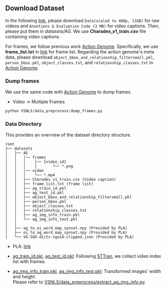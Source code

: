 ## Download Dataset  

In the following [link](https://prior.allenai.org/projects/charades), please download `Data(scaled to 480p, 13GB)` for raw videos and `Annotions & Evaluation Code (3 MB)` for video captions. Then, please put them in *datasets/AG*. We use **Charades_v1_train.csv** file containing video captions. 

For frames, we follow previous work [Action Genome](https://github.com/JingweiJ/ActionGenome?tab=readme-ov-file). Specifically, we use **frame_list.txt** in [link](https://drive.google.com/drive/folders/1LGGPK_QgGbh9gH9SDFv_9LIhBliZbZys) for frame list. 
Regarding the action genome's meta data, please download `object_bbox_and_relationship_filtersmall.pkl`, `person_bbox.pkl`, `object_classes.txt`, and `relationship_classes.txt` in [Action Genome](https://github.com/JingweiJ/ActionGenome?tab=readme-ov-file).  

### Dump frames   

We use the same code with [Action Genome](https://github.com/JingweiJ/ActionGenome) to dump frames. 

* Video → Multiple Frames

``` python  
python VSNLS/data_preprocess/dump_frames.py
```

### Data Directory  

This provides an overview of the dataset directory structure.  

```
root  
├── datasets 
│   ├── AG     
│   │   │── frames    
|   │   │    │── {video_id}
|   │   │    │       └── *.png  
│   │   │── video 
|   │   │    └── *.mp4        
│   │   ├── Charades_v1_train.csv (Video caption)
│   │   ├── frame_list.txt (frame list)
│   │   ├── ag_train_id.pkl
│   │   ├── ag_test_id.pkl
│   │   ├── object_bbox_and_relationship_filtersmall.pkl
│   │   ├── person_bbox.pkl
│   │   ├── object_classes.txt
│   │   ├── relationship_classes.txt
│   │   ├── ag_img_info_train.pkl
│   │   └── ag_img_info_test.pkl
│   │
│   ├── ag_to_oi_word_map_synset.npy (Provided by PLA)
│   ├── oi_to_ag_word_map_synset.npy (Provided by PLA)
│   └── VG-SGG-dicts-vgoi6-clipped.json (Provided by PLA)
```  
* PLA: [link](https://github.com/zjucsq/PLA)  
* [ag_train_id.pkl](https://drive.google.com/file/d/1h_kcdJdfwnPyHUWugS8nxHPeAno_7aPv/view?usp=sharing), [ag_test_id.pkl](https://drive.google.com/file/d/1g2xru3KayaIyCuJhxKsYpIe4hgNr3yI9/view?usp=sharing): Following [STTran](https://github.com/yrcong/STTran), we collect video index list with frames.

* [ag_img_info_train.pkl](https://drive.google.com/file/d/1eZw9ElQBbAFAnBkHF9-pjnsfW55e8SMd/view?usp=sharing), [ag_img_info_test.pkl](https://drive.google.com/file/d/14DvE5pWBWPlBG6yUnorIWt3rMztntetq/view?usp=sharing): Transformed images' width and height  
Please refer to [VSNLS/data_preprocess/extract_ag_img_info.py](../VSNLS/data_preprocess/extract_ag_img_info.py)
